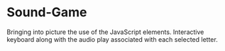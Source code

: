 # Sound-Game
Bringing into picture the use of the JavaScript elements.
Interactive keyboard along with the audio play associated with each selected letter.
